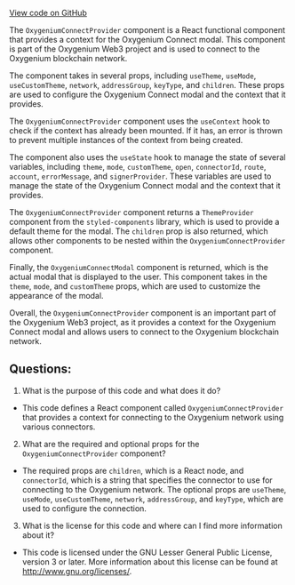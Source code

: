 [View code on GitHub](https://github.com/oxygenium-network/oxygenium-web3/packages/web3-react/src/components/OxygeniumConnect.tsx)

The `OxygeniumConnectProvider` component is a React functional component that provides a context for the Oxygenium Connect modal. This component is part of the Oxygenium Web3 project and is used to connect to the Oxygenium blockchain network.

The component takes in several props, including `useTheme`, `useMode`, `useCustomTheme`, `network`, `addressGroup`, `keyType`, and `children`. These props are used to configure the Oxygenium Connect modal and the context that it provides.

The `OxygeniumConnectProvider` component uses the `useContext` hook to check if the context has already been mounted. If it has, an error is thrown to prevent multiple instances of the context from being created.

The component also uses the `useState` hook to manage the state of several variables, including `theme`, `mode`, `customTheme`, `open`, `connectorId`, `route`, `account`, `errorMessage`, and `signerProvider`. These variables are used to manage the state of the Oxygenium Connect modal and the context that it provides.

The `OxygeniumConnectProvider` component returns a `ThemeProvider` component from the `styled-components` library, which is used to provide a default theme for the modal. The `children` prop is also returned, which allows other components to be nested within the `OxygeniumConnectProvider` component.

Finally, the `OxygeniumConnectModal` component is returned, which is the actual modal that is displayed to the user. This component takes in the `theme`, `mode`, and `customTheme` props, which are used to customize the appearance of the modal.

Overall, the `OxygeniumConnectProvider` component is an important part of the Oxygenium Web3 project, as it provides a context for the Oxygenium Connect modal and allows users to connect to the Oxygenium blockchain network.
## Questions: 
 1. What is the purpose of this code and what does it do?
- This code defines a React component called `OxygeniumConnectProvider` that provides a context for connecting to the Oxygenium network using various connectors.

2. What are the required and optional props for the `OxygeniumConnectProvider` component?
- The required props are `children`, which is a React node, and `connectorId`, which is a string that specifies the connector to use for connecting to the Oxygenium network. The optional props are `useTheme`, `useMode`, `useCustomTheme`, `network`, `addressGroup`, and `keyType`, which are used to configure the connection.

3. What is the license for this code and where can I find more information about it?
- This code is licensed under the GNU Lesser General Public License, version 3 or later. More information about this license can be found at <http://www.gnu.org/licenses/>.